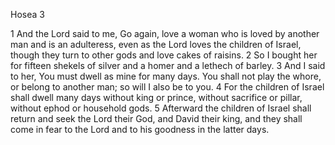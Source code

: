 Hosea 3

1	And the Lord said to me, Go again, love a woman who is loved by another man and is an adulteress, even as the Lord loves the children of Israel, though they turn to other gods and love cakes of raisins.
2	So I bought her for fifteen shekels of silver and a homer and a lethech of barley.
3	And I said to her, You must dwell as mine for many days. You shall not play the whore, or belong to another man; so will I also be to you.
4	For the children of Israel shall dwell many days without king or prince, without sacrifice or pillar, without ephod or household gods.
5	Afterward the children of Israel shall return and seek the Lord their God, and David their king, and they shall come in fear to the Lord and to his goodness in the latter days.

